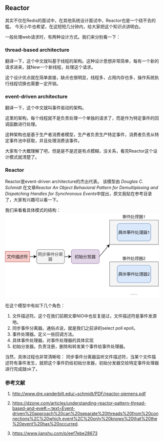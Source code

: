## Reactor
其实不仅在Redis的面试中，在其他系统设计面试中，Reactor也是一个绕不去的槛。
今天小牛也希望，在这短短几分钟内，给大家把这个知识点讲明白。

一般处理web请求时，有两种设计方式。我们来分别看一下：


### thread-based architecture
翻译一下，这个中文就叫基于线程的架构。这种设计思想非常简单，每有一个新的请求进来，就New一个新线程，处理这个请求。

这个设计优点就在简单直接，缺点也很明显，线程多，占用内存也多，操作系统执行线程切换也需要一定开销。

### event-driven architecture
翻译一下，这个中文就叫事件驱动的架构。

这里的架构，每个线程就不是负责处理一个单独的请求了，而是作为特定事件的回调函数进行处理。

这种架构也是基于生产者消费者模型，生产者负责生产特定事件，消费者负责从特定事件池中获取，并且处理消费该事件。

大家有个大概理解了吧，但是是不是还是有点模糊，没关系，看完Reactor这个设计模式就清楚了。

### Reactor
Reactor是event-driven architecture的杰出代表。
该模型由 *Douglas C. Schmidt* 在文章*Reactor
An Object Behavioral Pattern for
Demultiplexing and Dispatching Handles for Synchronous Events*中提出，原文我贴在参考目录了，大家有兴趣可以看一下。

我们来看看具体模式的结构：
![](reactor.png)

在这个模型中有如下几个角色：
1. 文件描述符。这个在我们前期文章NIO中也反复提过，文件描述符是事件发源地。
2. 同步事件分离器。通俗点说，就是我们之前讲的select poll epoll。
3. 事件处理器。定义一些回调方法。
4. 具体事件处理器。对事件处理器的具体实现
5. 初始分发器。负责注册，删除和转发某个事件给事件处理器。

当然，具体过程也非常清晰啦：
同步事件分离器监听文件描述符，当某个文件描述符有事件发生，就把这个事件扔给初始分发器，初始分发器交给特定事件处理器进行完成就ok了。


### 参考文献
1. http://www.dre.vanderbilt.edu/~schmidt/PDF/reactor-siemens.pdf
2. https://dzone.com/articles/understanding-reactor-pattern-thread-based-and-eve#:~:text=Event-driven%20approach%20can%20separate%20threads%20from%20connections%2C%20which,event%2C%20only%20knows%20that%20the%20event%20has%20occurred.

3. https://www.jianshu.com/p/eef7ebe28673